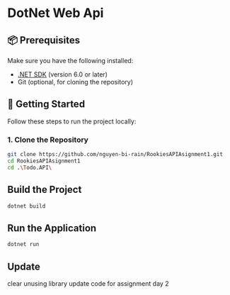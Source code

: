# DotNet Web Api

## 📦 Prerequisites

Make sure you have the following installed:

- [.NET SDK](https://dotnet.microsoft.com/download) (version 6.0 or later)
- Git (optional, for cloning the repository)

## 🚀 Getting Started

Follow these steps to run the project locally:

### 1. Clone the Repository

```bash
git clone https://github.com/nguyen-bi-rain/RookiesAPIAsignment1.git
cd RookiesAPIAsignment1
cd .\Todo.API\
```
##  Build the Project
```bash
dotnet build
```
##   Run the Application
```bash
dotnet run
```
## Update 
clear unusing library
update code for assignment day 2


